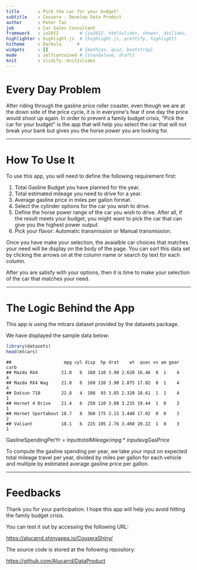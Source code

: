 ```yaml
---
title       : Pick the car for your budget!
subtitle    : Cousera - Develop Data Product
author      : Peter Tan
job         : Car Sales Consultant
framework   : io2012        # {io2012, html5slides, shower, dzslides, ...}
highlighter : highlight.js  # {highlight.js, prettify, highlight}
hitheme     : Darkula      # 
widgets     : []            # {mathjax, quiz, bootstrap}
mode        : selfcontained # {standalone, draft}
knit        : slidify::knit2slides
---
```


# Every Day Problem

After riding through the gasline price roller coaster, even though we are at the down side of the price cycle, it is in everyone's fear if one day the price would shoot up again.  In order to prevent a family budget crisis, "Pick the car for your budget" is the app that will help you select the car that will not break your bank but gives you the horse power you are looking for.

--- 

# How To Use It


To use this app, you will need to define the following requirement first:

1. Total Gasline Budget you have planned for the year.
2. Total estimated mileage you need to drive for a year.
3. Average gasline price in miles per gallon format.
4. Select the cylinder options for the car you wish to drive.
5. Define the horse power range of the car you wish to drive.  After all, if the result meets your budget, you might want to pick the car that can give you the highest power output.
6. Pick your flavor: Automatic transmission or Manual transmission.

Once you have make your selection, the avaialble car choices that matches your need will be display on the body of the page.  You can sort this data set by clicking the arrows on at the column name or search by text for each column.  

After you are satisfy with your options, then it is time to make your selection of the car that matches your need.

---

# The Logic Behind the App

This app is using the mtcars dataset provided by the datasets package.

We have displayed the sample data below:


```r
library(datasets)
head(mtcars)
```

```
##                    mpg cyl disp  hp drat    wt  qsec vs am gear carb
## Mazda RX4         21.0   6  160 110 3.90 2.620 16.46  0  1    4    4
## Mazda RX4 Wag     21.0   6  160 110 3.90 2.875 17.02  0  1    4    4
## Datsun 710        22.8   4  108  93 3.85 2.320 18.61  1  1    4    1
## Hornet 4 Drive    21.4   6  258 110 3.08 3.215 19.44  1  0    3    1
## Hornet Sportabout 18.7   8  360 175 3.15 3.440 17.02  0  0    3    2
## Valiant           18.1   6  225 105 2.76 3.460 20.22  1  0    3    1
```
GaslineSpendingPerYr = input$totalMileage/mpg*input$avgGasPrice

To compute the gasline spending per year, we take your input on expected total mileage travel per year, divided by miles per gallon for each vehicle and multiple by estimated average gasline price per gallon.

---

# Feedbacks

Thank you for your participation.  I hope this app will help you avoid hitting the family budget crisis.

You can test it out by accessing the following URL:

https://alucarrd.shinyapps.io/CouseraShiny/

The source code is stored at the following repository:

https://github.com/Alucarrd/DataProduct








